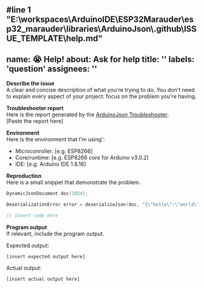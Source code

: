 #line 1 "E:\\workspaces\\ArduinoIDE\\ESP32Marauder\\esp32_marauder\\libraries\\ArduinoJson\\.github\\ISSUE_TEMPLATE\\help.md"
---
name: 😭 Help!
about: Ask for help
title: ''
labels: 'question'
assignees: ''
---

<!-- ⚠️ IMPORTANT ⚠️
Before asking for help, please use the ArduinoJson Troubleshooter as it may find a solution to your issue; if not, please include the  Troubleshooter's report in the description.
-->

**Describe the issue**  
A clear and concise description of what you're trying to do.
You don't need to explain every aspect of your project: focus on the problem you're having.

**Troubleshooter report**  
Here is the report generated by the [ArduinoJson Troubleshooter](https://arduinojson.org/v6/troubleshooter/):  
[Paste the report here]

**Environment**  
Here is the environment that I'm using':
* Microconroller: [e.g. ESP8266]
* Core/runtime: [e.g. ESP8266 core for Arduino v3.0.2]
* IDE: [e.g. Arduino IDE 1.8.16]

**Reproduction**  
Here is a small snippet that demonstrate the problem.

```c++
DynamicJsonDocument doc(1024);

DeserializationError error = deserializeJson(doc, "{\"hello\":\"world\"}");

// insert code here
```

**Program output**  
If relevant, include the program output.

Expected output:

```
[insert expected output here]
```

Actual output:

```
[insert actual output here]
```
